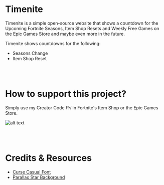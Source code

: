 # Timenite


Timenite is a simple open-source website that shows a countdown for the Upcoming Fortnite Seasons, Item Shop Resets and Weekly Free Games on the Epic Games Store and maybe even more in the future.


Timenite shows countdowns for the following: 
- Seasons Change
- Item Shop Reset




<br /><br />



# How to support this project?
Simply use my Creator Code *Pri* in Fortnite's Item Shop or the Epic Games Store. 

![alt text](https://timenite.com/images/sacpri.gif)


<br /><br />

# Credits & Resources
- [Curse Casual Font](https://www.dafont.com/curse-casual-jve.font)
- [Parallax Star Background](https://codepen.io/saransh/pen/BKJun)


